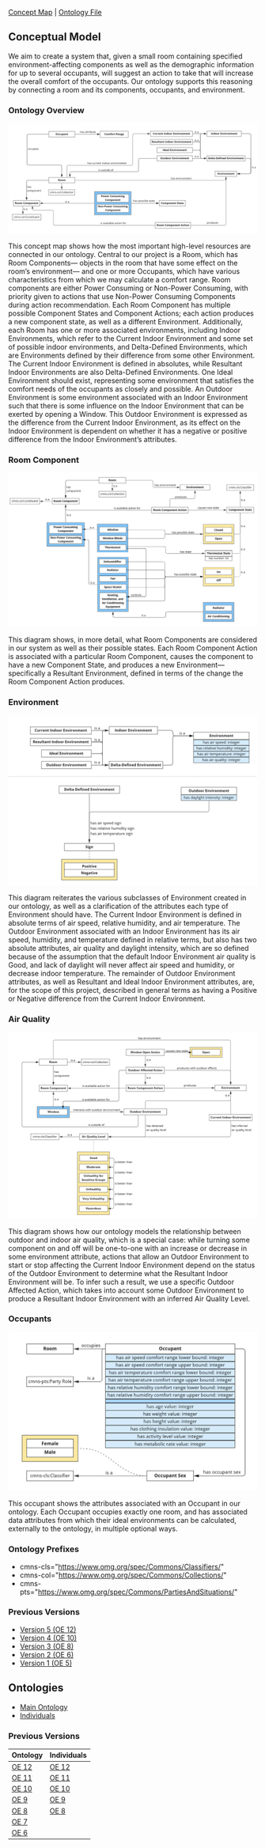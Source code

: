 [Concept Map](#conceptual-model) | [Ontology File](#ontologies) 

## Conceptual Model

We aim to create a system that, given a small room containing specified environment-affecting components as well as the demographic information for up to several occupants, will suggest an action to take that will increase the overall comfort of the occupants. Our ontology supports this reasoning by connecting a room and its components, occupants, and environment.


### Ontology Overview

![Ontology Overview Diagram](images/OE_13_IEQ_Management_System_ConceptualModel_1.PNG)

This concept map shows how the most important high-level resources are connected in our ontology. Central to our project is a Room, which has Room Components— objects in the room that have some effect on the room’s environment— and one or more Occupants, which have various characteristics from which we may calculate a comfort range. Room components are either Power Consuming or Non-Power Consuming, with priority given to actions that use Non-Power Consuming Components during action recommendation. Each Room Component has multiple possible Component States and Component Actions; each action produces a new component state, as well as a different Environment. Additionally, each Room has one or more associated environments, including Indoor Environments, which refer to the Current Indoor Environment and some set of possible indoor environments, and Delta-Defined Environments, which are Environments defined by their difference from some other Environment. The Current Indoor Environment is defined in absolutes, while Resultant Indoor Environments are also Delta-Defined Environments. One Ideal Environment should exist, representing some environment that satisfies the comfort needs of the occupants as closely and possible. An Outdoor Environment is some environment associated with an Indoor Environment such that there is some influence on the Indoor Environment that can be exerted by opening a Window. This Outdoor Environment is expressed as the difference from the Current Indoor Environment, as its effect on the Indoor Environment is dependent on whether it has a negative or positive difference from the Indoor Environment’s attributes.

### Room Component
![Room Component Diagram](images/OE_13_IEQ_Management_System_ConceptualModel_2.PNG)

This diagram shows, in more detail, what Room Components are considered in our system as well as their possible states. Each Room Component Action is associated with a particular Room Component, causes the component to have a new Component State, and produces a new Environment— specifically a Resultant Environment, defined in terms of the change the Room Component Action produces.

### Environment
![Environment Diagram](images/OE_13_IEQ_Management_System_ConceptualModel_3.PNG)

This diagram reiterates the various subclasses of Environment created in our ontology, as well as a clarification of the attributes each type of Environment should have. The Current Indoor Environment is defined in absolute terms of air speed, relative humidity, and air temperature. The Outdoor Environment associated with an Indoor Environment has its air speed, humidity, and temperature defined in relative terms, but also has two absolute attributes, air quality and daylight intensity, which are so defined because of the assumption that the default Indoor Environment air quality is Good, and lack of daylight will never affect air speed and humidity, or decrease indoor temperature. The remainder of Outdoor Environment attributes, as well as Resultant and Ideal Indoor Environment attributes, are, for the scope of this project, described in general terms as having a Positive or Negative difference from the Current Indoor Environment.

### Air Quality
![Air Quality Diagram](images/OE_13_IEQ_Management_System_ConceptualModel_4.PNG)

This diagram shows how our ontology models the relationship between outdoor and indoor air quality, which is a special case: while turning some component on and off will be one-to-one with an increase or decrease in some environment attribute, actions that allow an Outdoor Environment to start or stop affecting the Current Indoor Environment depend on the status of the Outdoor Environment to determine what the Resultant Indoor Environment will be. To infer such a result, we use a specific Outdoor Affected Action, which takes into account some Outdoor Environment to produce a Resultant Indoor Environment with an inferred Air Quality Level.

### Occupants
![Occupant Diagram](images/OE_13_IEQ_Management_System_ConceptualModel_5.PNG)

This occupant shows the attributes associated with an Occupant in our ontology. Each Occupant occupies exactly one room, and has associated data attributes from which their ideal environments can be calculated, externally to the ontology, in multiple optional ways.

### Ontology Prefixes
- cmns-cls="https://www.omg.org/spec/Commons/Classifiers/"
- cmns-col="https://www.omg.org/spec/Commons/Collections/"
- cmns-pts="https://www.omg.org/spec/Commons/PartiesAndSituations/"

### Previous Versions

- [Version 5 (OE 12)](https://docs.google.com/document/d/e/2PACX-1vSw7lUhroHhFwmxZBdyKkvm6LnfRIOyQBr9keHI-LKNRx5j0NTQQxeY5LHw033ltmrAoSu5JqzxsjZ2/pub)
- [Version 4 (OE 10)](https://drive.google.com/file/d/1KBWr0WCVRvt_qdKMcTlZXjD_QgQer4YE/view?usp=sharing)
- [Version 3 (OE 8)](https://drive.google.com/file/d/1TKyZMECKkrVbj1IumNUA7Mr-ySvIPOyF/view?usp=sharing)
- [Version 2 (OE 6)](https://drive.google.com/file/d/1flNzd0NzZzrsa6nSemaQal0lpTnElB1l/view?usp=sharing)
- [Version 1 (OE 5)](https://drive.google.com/file/d/1yJqxKVTRcumLYXdhePVD13OTwe4al6JT/view?usp=sharing)


## Ontologies
- [Main Ontology][oe-current]
- [Individuals][oe-current-ind]

### Previous Versions

| Ontology           | Individuals        |
|--------------------|--------------------|
| [OE 12][oe-12-ont] | [OE 12][oe-12-ind] |
| [OE 11][oe-11-ont] | [OE 11][oe-11-ind] |
| [OE 10][oe-10-ont] | [OE 10][oe-10-ind] |
| [OE 9][oe-9-ont]   | [OE 9][oe-9-ind]   |
| [OE 8][oe-8-ont]   | [OE 8][oe-8-ind]   |
| [OE 7][oe-7-ont]   |                    |
| [OE 6][oe-6-ont]   |                    |

[oe-current]: https://raw.githubusercontent.com/tetherless-world/ontology-engineering/indoor-environment-manager/oe2022/indoor-environment-manager/indoor-environment-manager.rdf
[oe-current-ind]: https://raw.githubusercontent.com/tetherless-world/ontology-engineering/indoor-environment-manager/oe2022/indoor-environment-manager/indoor-environment-manager-individuals.rdf

[oe-12-ont]: https://drive.google.com/file/d/163wP6_7lnsurJFzRiVUyjKO954ZL0PIa/view?usp=sharing
[oe-12-ind]: https://drive.google.com/file/d/1OOd6jBaszlkFgTx0_n9utCOoqBs2COxM/view?usp=sharing
[oe-11-ont]: https://drive.google.com/file/d/1XtraM1W_y4D_L-pubxanNSri4vryW80t/view?usp=sharing
[oe-11-ind]: https://drive.google.com/file/d/1BlrUgyI8UzMUdmbOg-BKcu15iROlOkXJ/view?usp=sharing
[oe-10-ont]: https://drive.google.com/file/d/1BtQrXq5zChT-ZGwCXyW8THV615Ppe5o8/view?usp=sharing
[oe-10-ind]: https://drive.google.com/file/d/17Ie0SSndCoWPiWMl3wj7VhdtMU0AvML6/view?usp=sharing
[oe-9-ont]: https://drive.google.com/file/d/13iBBe-5aJmbTNVseWYV-ZhUIzVuZ3SMb/view?usp=sharing
[oe-9-ind]: https://drive.google.com/file/d/1XO-PXqexPTZ2O4cIBCV2Ccc0bhMNhBoE/view?usp=sharing
[oe-8-ont]: https://drive.google.com/file/d/1X9NW2gPrfn2bKI22yidyKDglUxtjOJCO/view?usp=sharing
[oe-8-ind]: https://drive.google.com/file/d/1qLbnwGmGNuiXDlMiTI534nDgBdnLOVHK/view?usp=sharing
[oe-7-ont]: https://drive.google.com/file/d/1y_wbfqx8kfL1v-gwhOmNouOI81pz6AY8/view?usp=sharing
[oe-6-ont]: https://drive.google.com/file/d/1xO0Oi_e_AuzzqE3LZpJdHwQkIVfQtHPt/view?usp=sharing
